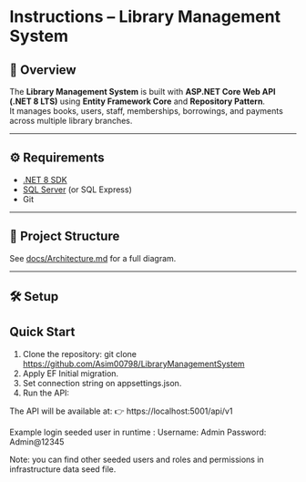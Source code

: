 ﻿# Instructions – Library Management System

## 📖 Overview
The **Library Management System** is built with **ASP.NET Core Web API (.NET 8 LTS)** using **Entity Framework Core** and **Repository Pattern**.  
It manages books, users, staff, memberships, borrowings, and payments across multiple library branches.

---

## ⚙️ Requirements
- [.NET 8 SDK](https://dotnet.microsoft.com/download/dotnet/8.0)  
- [SQL Server](https://www.microsoft.com/en-us/sql-server/sql-server-downloads) (or SQL Express)  
- Git  

---

## 📂 Project Structure
See [docs/Architecture.md](docs/Architecture.md) for a full diagram.

---

## 🛠️ Setup

## Quick Start

1. Clone the repository:
   git clone https://github.com/Asim00798/LibraryManagementSystem
2. Apply EF Initial migration.
3. Set connection string on appsettings.json.
4. Run the API:

The API will be available at:
👉 https://localhost:5001/api/v1

Example login seeded user in runtime :
Username: Admin
Password: Admin@12345

Note:
you can find other seeded users and roles and permissions in infrastructure data seed file.

